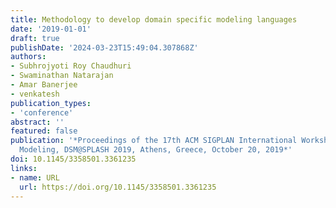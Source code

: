 ```yaml
---
title: Methodology to develop domain specific modeling languages
date: '2019-01-01'
draft: true
publishDate: '2024-03-23T15:49:04.307868Z'
authors:
- Subhrojyoti Roy Chaudhuri
- Swaminathan Natarajan
- Amar Banerjee
- venkatesh
publication_types:
- 'conference'
abstract: ''
featured: false
publication: '*Proceedings of the 17th ACM SIGPLAN International Workshop on Domain-Specific
  Modeling, DSM@SPLASH 2019, Athens, Greece, October 20, 2019*'
doi: 10.1145/3358501.3361235
links:
- name: URL
  url: https://doi.org/10.1145/3358501.3361235
---
```


